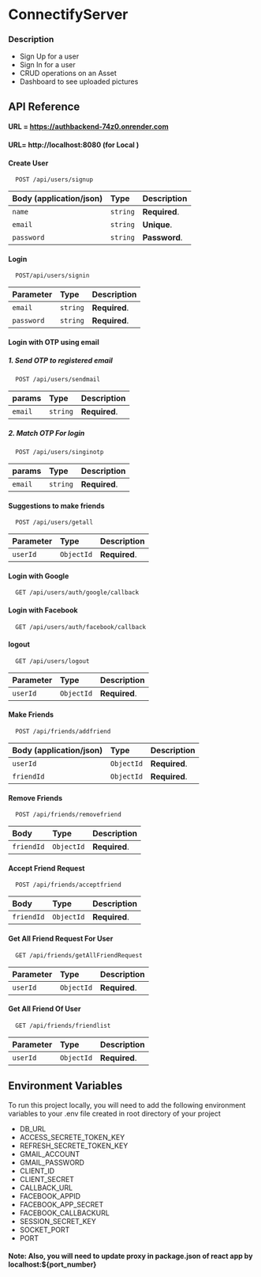 # ConnectifyServer

### Description

- Sign Up for a user
- Sign In for a user
- CRUD operations on an Asset
- Dashboard to see uploaded pictures

## API Reference

#### URL = https://authbackend-74z0.onrender.com
#### URL= http://localhost:8080 (for Local )

#### Create User

```http
  POST /api/users/signup
```

| Body (application/json) | Type     | Description   |
| :---------------------- | :------- | :------------ |
| `name`                  | `string` | **Required**. |
| `email`                 | `string` | **Unique**. |
| `password`              | `string` | **Password**. |

#### Login

```http
  POST/api/users/signin
```

| Parameter  | Type     | Description   |
| :--------- | :------- | :------------ |
| `email`    | `string` | **Required**. |
| `password` | `string` | **Required**. |

#### Login with OTP using email
##### 1. Send OTP to registered email
```http
  POST /api/users/sendmail
```

|  params                    | Type       | Description   |
| :------------------------- | :-------   | :-----------  | 
| `email`                    | `string`   | **Required**. |

##### 2. Match OTP For login
```http
  POST /api/users/singinotp
```

|  params                    | Type       | Description   |
| :------------------------- | :-------   | :-----------  | 
| `email`                    | `string`   | **Required**. |

#### Suggestions to make friends

```http
  POST /api/users/getall
```

| Parameter | Type       | Description   |
| :-------- | :--------- | :------------ |
| `userId` | `ObjectId` | **Required**. |


#### Login with Google

```http
  GET /api/users/auth/google/callback
```
#### Login with Facebook

```http
  GET /api/users/auth/facebook/callback
```

#### logout

```http
  GET /api/users/logout
```

| Parameter | Type       | Description   |
| :-------- | :--------- | :------------ |
| `userId`  | `ObjectId` | **Required**. |

#### Make Friends

```http
  POST /api/friends/addfriend
```

| Body (application/json) | Type       | Description   |
| :---------------------- | :--------- | :------------ |
| `userId`                | `ObjectId` | **Required**. |
| `friendId`              | `ObjectId` | **Required**. |

#### Remove Friends

```http
  POST /api/friends/removefriend
```

| Body       | Type       | Description   |
| :--------  | :--------- | :------------ |
| `friendId` | `ObjectId` | **Required**. |

#### Accept Friend Request

```http
  POST /api/friends/acceptfriend
```

| Body       | Type       | Description   |
| :--------  | :--------- | :------------ |
| `friendId` | `ObjectId` | **Required**. |

#### Get All Friend Request For User 

```http
  GET /api/friends/getAllFriendRequest
```

| Parameter      | Type       | Description   |
| :--------  | :--------- | :------------ |
| `userId` | `ObjectId` | **Required**. |

#### Get All Friend Of User 

```http
  GET /api/friends/friendlist
```

| Parameter      | Type       | Description   |
| :--------  | :--------- | :------------ |
| `userId` | `ObjectId` | **Required**. |



## Environment Variables

To run this project locally, you will need to add the following environment variables to your .env file created in root directory of your project
- DB_URL
- ACCESS_SECRETE_TOKEN_KEY
- REFRESH_SECRETE_TOKEN_KEY
- GMAIL_ACCOUNT
- GMAIL_PASSWORD
- CLIENT_ID
- CLIENT_SECRET
- CALLBACK_URL
- FACEBOOK_APPID
- FACEBOOK_APP_SECRET
- FACEBOOK_CALLBACKURL
- SESSION_SECRET_KEY
- SOCKET_PORT
- PORT

#### Note: Also, you will need to update proxy in package.json of react app by localhost:${port_number}



